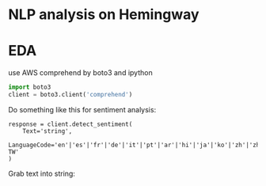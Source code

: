 # NLP analysis on Hemingway
# EDA

use AWS comprehend by boto3 and ipython

```python
import boto3
client = boto3.client('comprehend')

```

Do something like this for sentiment analysis:
```
response = client.detect_sentiment(
    Text='string',
    LanguageCode='en'|'es'|'fr'|'de'|'it'|'pt'|'ar'|'hi'|'ja'|'ko'|'zh'|'zh-TW'
)
```

Grab text into string: